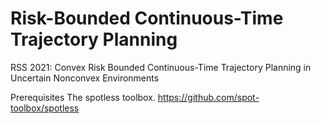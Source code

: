 # Risk-Bounded Continuous-Time Trajectory Planning
RSS 2021: Convex Risk Bounded Continuous-Time Trajectory Planning in Uncertain Nonconvex Environments




Prerequisites
The spotless toolbox.
https://github.com/spot-toolbox/spotless
